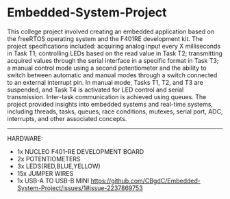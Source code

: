# Embedded-System-Project

This college project involved creating an embedded application based on the freeRTOS operating system and the F401RE development kit. The project specifications included: acquiring analog input every X milliseconds in Task T1; controlling LEDs based on the read value in Task T2; transmitting acquired values through the serial interface in a specific format in Task T3; a manual control mode using a second potentiometer and the ability to switch between automatic and manual modes through a switch connected to an external interrupt pin. In manual mode, Tasks T1, T2, and T3 are suspended, and Task T4 is activated for LED control and serial transmission. Inter-task communication is achieved using queues. The project provided insights into embedded systems and real-time systems, including threads, tasks, queues, race conditions, mutexes, serial port, ADC, interrupts, and other associated concepts.

__________
HARDWARE:

- 1x NUCLEO F401-RE DEVELOPMENT BOARD
- 2x POTENTIOMETERS
- 3x LEDS(RED,BLUE,YELLOW)
- 15x JUMPER WIRES
- 1x USB-A TO USB-B MINI
https://github.com/CBgdC/Embedded-System-Project/issues/1#issue-2237869753
